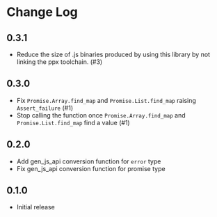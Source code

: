 # Change Log

## 0.3.1

-   Reduce the size of .js binaries produced by using this library by not
    linking the ppx toolchain. (#3)

## 0.3.0

-   Fix `Promise.Array.find_map` and `Promise.List.find_map` raising
    `Assert_failure` (#1)
-   Stop calling the function once `Promise.Array.find_map` and
    `Promise.List.find_map` find a value (#1)

## 0.2.0

-   Add gen_js_api conversion function for `error` type
-   Fix gen_js_api conversion function for promise type

## 0.1.0

-   Initial release
